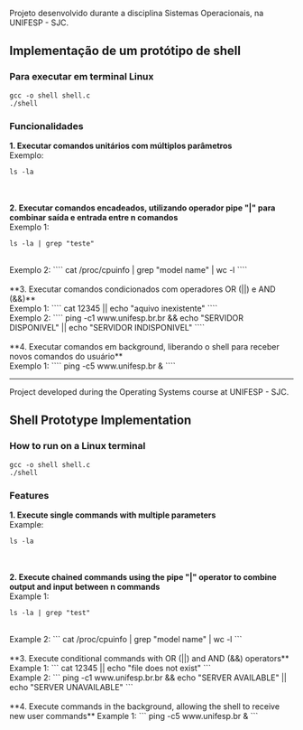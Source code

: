 Projeto desenvolvido durante a disciplina Sistemas Operacionais, na UNIFESP - SJC.

## Implementação de um protótipo de shell

### Para executar em terminal Linux
````
gcc -o shell shell.c
./shell
````

### Funcionalidades
**1. Executar comandos unitários com múltiplos parâmetros** <br/>
Exemplo:
````
ls -la
````
<br/><br/>
**2. Executar comandos encadeados, utilizando operador pipe "|" para combinar saída e entrada entre n comandos** <br/>
Exemplo 1: 
````
ls -la | grep "teste"
````
<br/>
Exemplo 2:
````
cat /proc/cpuinfo | grep "model name" | wc -l
````
<br/><br/>
**3. Executar comandos condicionados com operadores OR (||) e AND (&&)** <br/>
Exemplo 1:
````
cat 12345 || echo "aquivo inexistente"
````
<br/>
Exemplo 2: 
````
ping -c1 www.unifesp.br.br && echo "SERVIDOR DISPONIVEL" || echo "SERVIDOR INDISPONIVEL"
````
<br/><br/>
**4. Executar comandos em background, liberando o shell para receber novos comandos do usuário** <br/>
Exemplo 1:
````
ping -c5 www.unifesp.br &
````

---

Project developed during the Operating Systems course at UNIFESP - SJC. 

## Shell Prototype Implementation  

### How to run on a Linux terminal  
```
gcc -o shell shell.c  
./shell  
```  

### Features  
**1. Execute single commands with multiple parameters**  
Example:  
```
ls -la  
```  
<br/><br/>
**2. Execute chained commands using the pipe "|" operator to combine output and input between n commands**  
Example 1:  
```
ls -la | grep "test"  
```
<br/>
Example 2:  
```
cat /proc/cpuinfo | grep "model name" | wc -l  
```  
<br/><br/>
**3. Execute conditional commands with OR (||) and AND (&&) operators**  
Example 1:  
```
cat 12345 || echo "file does not exist"  
```
<br/>
Example 2:  
```
ping -c1 www.unifesp.br.br && echo "SERVER AVAILABLE" || echo "SERVER UNAVAILABLE"  
```  
<br/><br/>
**4. Execute commands in the background, allowing the shell to receive new user commands**  
Example 1:  
```
ping -c5 www.unifesp.br &  
```  
